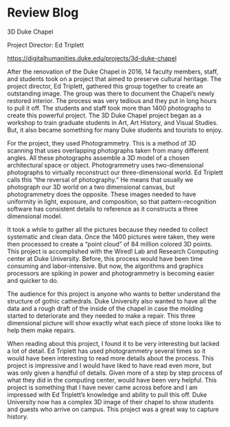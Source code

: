 # Review Blog


3D Duke Chapel

Project Director: Ed Triplett

https://digitalhumanities.duke.edu/projects/3d-duke-chapel

After the renovation of the Duke Chapel in 2016, 14 faculty members, staff, and students took on a project that aimed to preserve cultural heritage. 
The project director, Ed Triplett, gathered this group together to create an outstanding image. 
The group was there to document the Chapel’s newly restored interior. The process was very tedious and they put in long hours to pull it off. 
The students and staff  took more than 1400 photographs to create this powerful project. 
The 3D Duke Chapel project began as a workshop to train graduate students in Art, Art History, and Visual Studies. 
But, it also became something for many Duke students and tourists to enjoy.
 
For the project, they used Photogrammetry. This is a method of 3D scanning that uses overlapping photographs taken from many different angles. 
All these photographs assemble a 3D model of a chosen architectural space or object. 
Photogrammetry uses two-dimensional photographs to virtually reconstruct our three-dimensional world. 
Ed Triplett calls this “the reversal of photography.” 
He means that usually we photograph our 3D world on a two dimensional canvas, but photogrammetry does the opposite. 
These images needed to have uniformity in light, exposure, and composition, so that pattern-recognition software has consistent details to reference as it constructs a three dimensional model.
 
It took a while to gather all the pictures because they needed to collect systematic and clean data. 
Once the 1400 pictures were taken, they were then processed to create a “point cloud” of 84 million colored 3D points. 
This project is accomplished with the Wired! Lab and Research Computing center at Duke University. 
Before, this process would have been time consuming and labor-intensive. 
But now, the algorithms and graphics processors are spiking in power and photogrammetry is becoming easier and quicker to do.
 
The audience for this project is anyone who wants to better understand the structure of  gothic cathedrals. 
Duke University also wanted to have all the data and a rough draft of the inside of the chapel in case the molding started to deteriorate and they needed to make a repair. 
This three dimensional picture will show exactly what each piece of stone looks like to help them make repairs.
 
When reading about this project, I found it to be very interesting but lacked a lot of detail. 
Ed Triplett has used photogrammetry several times so it would have been interesting to read more details about the process. 
This project is impressive and I would have liked to have read even more, but was only given a handful of details. 
Given more of a step by step process of what they did in the computing center, would have been very helpful. 
This project is something that I have never came across before and I am impressed with Ed Triplett’s knowledge and ability to pull this off. 
Duke University now has a complex 3D image of their chapel to show students and guests who arrive on campus. 
This project was a great way to capture history.
